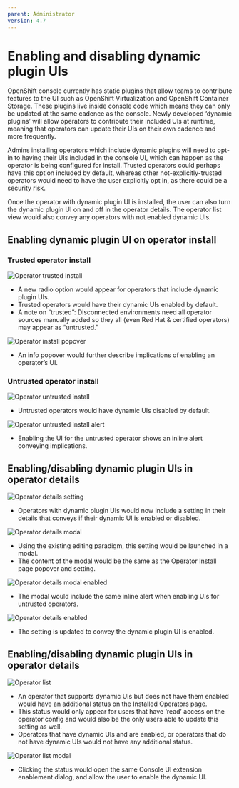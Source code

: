```yaml
---
parent: Administrator
version: 4.7
---
```


# Enabling and disabling dynamic plugin UIs

OpenShift console currently has static plugins that allow teams to contribute features to the UI such as OpenShift Virtualization and OpenShift Container Storage. These plugins live inside console code which means they can only be updated at the same cadence as the console. Newly developed ‘dynamic plugins’ will allow operators to contribute their included UIs at runtime, meaning that operators can update their UIs on their own cadence and more frequently.

Admins installing operators which include dynamic plugins will need to opt-in to having their UIs included in the console UI, which can happen as the operator is being configured for install. Trusted operators could perhaps have this option included by default, whereas other not-explicitly-trusted operators would need to have the user explicitly opt in, as there could be a security risk.


Once the operator with dynamic plugin UI is installed, the user can also turn the dynamic plugin UI on and off in the operator details. The operator list view would also convey any operators with not enabled dynamic UIs.

## Enabling dynamic plugin UI on operator install

### Trusted operator install

![Operator trusted install](img/1-1-install-rh.png)
- A new radio option would appear for operators that include dynamic plugin UIs.
- Trusted operators would have their dynamic UIs enabled by default.
- A note on “trusted”: Disconnected environments need all operator sources manually added so they all (even Red Hat & certified operators) may appear as “untrusted.”

![Operator install popover](img/1-2-install-rhPop.png)
- An info popover would further describe implications of enabling an operator’s UI.

### Untrusted operator install

![Operator untrusted install](img/1-3-install-3rd.png)
- Untrusted operators would have dynamic UIs disabled by default.

![Operator untrusted install alert](img/1-4-install-3rdEnable.png)
- Enabling the UI for the untrusted operator shows an inline alert conveying implications.

## Enabling/disabling dynamic plugin UIs in operator details

![Operator details setting](img/3-1-details.png)
- Operators with dynamic plugin UIs would now include a setting in their details that conveys if their dynamic UI is enabled or disabled.

![Operator details modal](img/3-2-details-modal.png)
- Using the existing editing paradigm, this setting would be launched in a modal.
- The content of the modal would be the same as the Operator Install page popover and setting.

![Operator details modal enabled](img/3-3-details-modalEnabled.png)
- The modal would include the same inline alert when enabling UIs for untrusted operators.

![Operator details enabled](img/3-4-detailsEnabled.png)
- The setting is updated to convey the dynamic plugin UI is enabled.

## Enabling/disabling dynamic plugin UIs in operator details

![Operator list](img/2-1-listView.png)
- An operator that supports dynamic UIs but does not have them enabled would have an additional status on the Installed Operators page.
- This status would only appear for users that have ‘read’ access on the operator config and would also be the only users able to update this setting as well.
- Operators that have dynamic UIs and are enabled, or operators that do not have dynamic UIs would not have any additional status.

![Operator list modal](img/2-2-listView.png)
- Clicking the status would open the same Console UI extension enablement dialog, and allow the user to enable the dynamic UI.